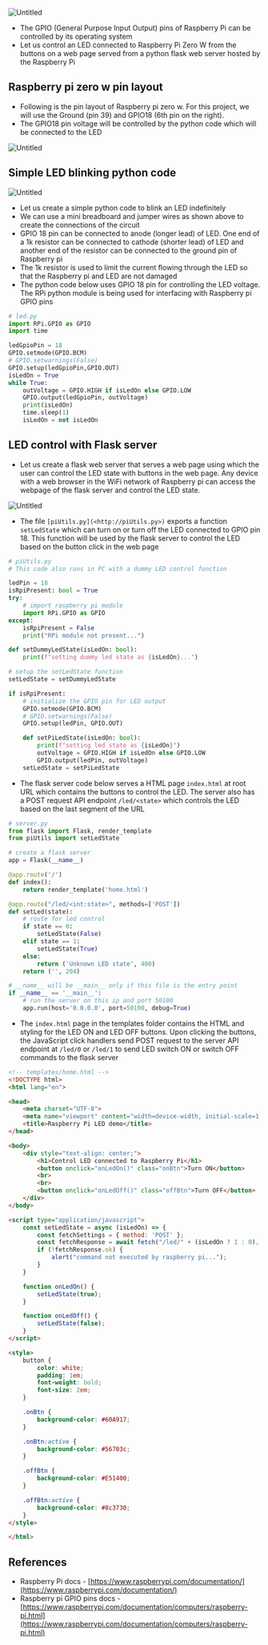 
![Untitled](https://github.com/nagasudhirpulla/taming_python/blob/master/blog/skills/assets/img/raspberry%20pi%20led%20flask%20schematic.png?raw=true)

-   The GPIO (General Purpose Input Output) pins of Raspberry Pi can be controlled by its operating system
-   Let us control an LED connected to Raspberry Pi Zero W from the buttons on a web page served from a python flask web server hosted by the Raspberry Pi

## Raspberry pi zero w pin layout

-   Following is the pin layout of Raspberry pi zero w. For this project, we will use the Ground (pin 39) and GPIO18 (6th pin on the right).
-   The GPIO18 pin voltage will be controlled by the python code which will be connected to the LED

![Untitled](https://github.com/nagasudhirpulla/taming_python/blob/master/blog/skills/assets/img/raspberry%20pi%20GPIO%20layout.png?raw=true)

## Simple LED blinking python code

![Untitled](https://github.com/nagasudhirpulla/taming_python/blob/master/blog/skills/assets/img/raspberry%20pi%20led%20circuit.png?raw=true)

-   Let us create a simple python code to blink an LED indefinitely
-   We can use a mini breadboard and jumper wires as shown above to create the connections of the circuit
-   GPIO 18 pin can be connected to anode (longer lead) of LED. One end of a 1k resistor can be connected to cathode (shorter lead) of LED and another end of the resistor can be connected to the ground pin of Raspberry pi
-   The 1k resistor is used to limit the current flowing through the LED so that the Raspberry pi and LED are not damaged
-   The python code below uses GPIO 18 pin for controlling the LED voltage. The RPi python module is being used for interfacing with Raspberry pi GPIO pins

```python
# led.py
import RPi.GPIO as GPIO
import time

ledGpioPin = 18
GPIO.setmode(GPIO.BCM)
# GPIO.setwarnings(False)
GPIO.setup(ledGpioPin,GPIO.OUT)
isLedOn = True
while True:
    outVoltage = GPIO.HIGH if isLedOn else GPIO.LOW
    GPIO.output(ledGpioPin, outVoltage)
    print(isLedOn)
    time.sleep(1)
    isLedOn = not isLedOn

```

## LED control with Flask server

-   Let us create a flask web server that serves a web page using which the user can control the LED state with buttons in the web page. Any device with a web browser in the WiFi network of Raspberry pi can access the webpage of the flask server and control the LED state.

![Untitled](https://github.com/nagasudhirpulla/taming_python/blob/master/blog/skills/assets/img/raspberry%20pi%20led%20flask%20circuit.png?raw=true)

-   The file `[piUtils.py](<http://piUtils.py>)` exports a function `setLedState` which can turn on or turn off the LED connected to GPIO pin 18. This function will be used by the flask server to control the LED based on the button click in the web page

```python
# piUtils.py
# This code also runs in PC with a dummy LED control function

ledPin = 18
isRpiPresent: bool = True
try:
    # import raspberry pi module
    import RPi.GPIO as GPIO
except:
    isRpiPresent = False
    print("RPi module not present...")

def setDummyLedState(isLedOn: bool):
    print(f"setting dummy led state as {isLedOn}...")

# setup the setLedState function
setLedState = setDummyLedState

if isRpiPresent:
    # initialize the GPIO pin for LED output
    GPIO.setmode(GPIO.BCM)
    # GPIO.setwarnings(False)
    GPIO.setup(ledPin, GPIO.OUT)

    def setPiLedState(isLedOn: bool):
        print(f"setting led state as {isLedOn}")
        outVoltage = GPIO.HIGH if isLedOn else GPIO.LOW
        GPIO.output(ledPin, outVoltage)
    setLedState = setPiLedState

```

-   The flask server code below serves a HTML page `index.html` at root URL which contains the buttons to control the LED. The server also has a POST request API endpoint `/led/<state>` which controls the LED based on the last segment of the URL

```python
# server.py
from flask import Flask, render_template
from piUtils import setLedState

# create a flask server
app = Flask(__name__)

@app.route('/')
def index():
    return render_template('home.html')

@app.route("/led/<int:state>", methods=['POST'])
def setLed(state):
    # route for led control
    if state == 0:
        setLedState(False)
    elif state == 1:
        setLedState(True)
    else:
        return ('Unknown LED state', 400)
    return ('', 204)

# __name__ will be __main__ only if this file is the entry point
if __name__ == '__main__':
    # run the server on this ip and port 50100
    app.run(host='0.0.0.0', port=50100, debug=True)

```

-   The `index.html` page in the templates folder contains the HTML and styling for the LED ON and LED OFF buttons. Upon clicking the buttons, the JavaScript click handlers send POST request to the server API endpoint at `/led/0` or `/led/1` to send LED switch ON or switch OFF commands to the flask server

```html
<!-- templates/home.html -->
<!DOCTYPE html>
<html lang="en">

<head>
    <meta charset="UTF-8">
    <meta name="viewport" content="width=device-width, initial-scale=1.0">
    <title>Raspberry Pi LED demo</title>
</head>

<body>
    <div style="text-align: center;">
        <h1>Control LED connected to Raspberry Pi</h1>
        <button onclick="onLedOn()" class="onBtn">Turn ON</button>
        <br>
        <br>
        <button onclick="onLedOff()" class="offBtn">Turn OFF</button>
    </div>
</body>

<script type="application/javascript">
    const setLedState = async (isLedOn) => {
        const fetchSettings = { method: 'POST' };
        const fetchResponse = await fetch("/led/" + (isLedOn ? 1 : 0), fetchSettings);
        if (!fetchResponse.ok) {
            alert("command not executed by raspberry pi...");
        }
    }

    function onLedOn() {
        setLedState(true);
    }

    function onLedOff() {
        setLedState(false);
    }
</script>

<style>
    button {
        color: white;
        padding: 1em;
        font-weight: bold;
        font-size: 2em;
    }

    .onBtn {
        background-color: #60A917;
    }

    .onBtn:active {
        background-color: #56703c;
    }

    .offBtn {
        background-color: #E51400;
    }

    .offBtn:active {
        background-color: #8c3730;
    }
</style>

</html>

```

## References

-   Raspberry Pi docs - [https://www.raspberrypi.com/documentation/](https://www.raspberrypi.com/documentation/)
-   Raspberry pi GPIO pins docs - [https://www.raspberrypi.com/documentation/computers/raspberry-pi.html](https://www.raspberrypi.com/documentation/computers/raspberry-pi.html)
<!--stackedit_data:
eyJoaXN0b3J5IjpbMTY0MDY1NDM2OCwtODQ0MTg3MjQ2XX0=
-->